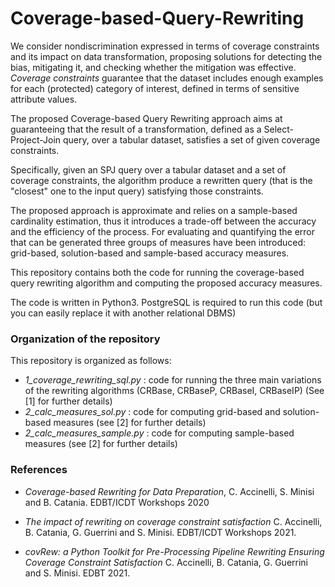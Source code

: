# Coverage-based-Query-Rewriting


We consider nondiscrimination expressed in terms of coverage constraints and its impact on data transformation, proposing solutions for detecting the bias, mitigating it, and checking whether the mitigation was effective. 
*Coverage constraints* guarantee that the dataset includes enough examples for each (protected) category of interest, defined in terms of sensitive attribute values. 

The proposed Coverage-based Query Rewriting approach aims at guaranteeing that the result of a transformation, defined as a Select-Project-Join query, over a tabular dataset, satisfies a set of given coverage constraints. 

Specifically, given an SPJ query over a tabular dataset and a set of coverage constraints, the algorithm produce a rewritten query (that is the "closest" one to the input query) satisfying those constraints.



The proposed approach is approximate and relies on a sample-based cardinality estimation, thus it introduces a trade-off between the accuracy and the efficiency of the process.
For evaluating and quantifying the error that can be generated three groups of measures have been introduced: grid-based, solution-based and sample-based accuracy measures.

This repository contains both the code for running the coverage-based query rewriting algorithm and computing the proposed accuracy measures.

The code is written in Python3. PostgreSQL is required to run this code (but you can easily replace it with another relational DBMS)


### Organization of the repository
This repository is organized as follows:

- *1_coverage_rewriting_sql.py* : code for running the three main variations of the rewriting algorithms (CRBase, CRBaseP, CRBaseI, CRBaseIP) (See [1] for further details)
- *2_calc_measures_sol.py* : code for computing grid-based and solution-based measures (see [2] for further details)
- *2_calc_measures_sample.py* : code for computing sample-based measures (see [2] for further details)




### References

- *Coverage-based Rewriting for Data Preparation*, C. Accinelli, S. Minisi and B. Catania. EDBT/ICDT Workshops 2020

- *The impact of rewriting on coverage constraint satisfaction* C. Accinelli, B. Catania, G. Guerrini and S. Minisi. EDBT/ICDT Workshops 2021.

- *covRew: a Python Toolkit for Pre-Processing Pipeline Rewriting Ensuring Coverage Constraint Satisfaction* C. Accinelli, B. Catania, G. Guerrini and S. Minisi. EDBT 2021.
